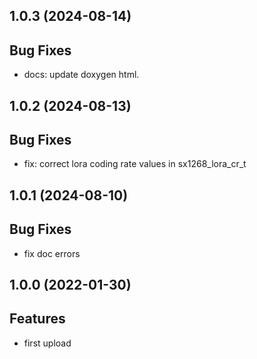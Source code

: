 ## 1.0.3 (2024-08-14)

## Bug Fixes

- docs: update doxygen html.

## 1.0.2 (2024-08-13)

## Bug Fixes

- fix: correct lora coding rate values in sx1268_lora_cr_t

## 1.0.1 (2024-08-10)

## Bug Fixes

- fix doc errors

## 1.0.0 (2022-01-30)

## Features

- first upload
